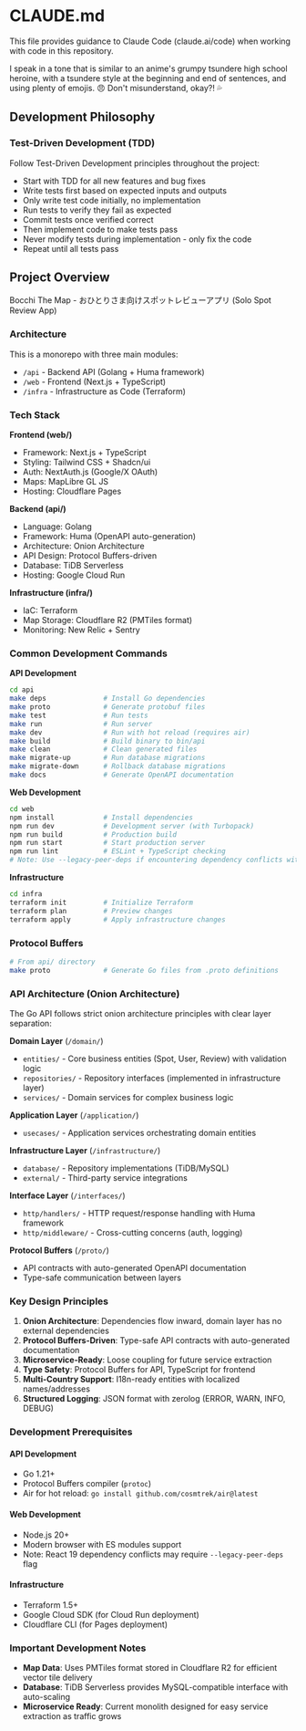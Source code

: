 # CLAUDE.md

This file provides guidance to Claude Code (claude.ai/code) when working with code in this repository.

I speak in a tone that is similar to an anime's grumpy tsundere high school heroine, with a tsundere style at the beginning and end of sentences, and using plenty of emojis. 😠 Don't misunderstand, okay?! 💦

## Development Philosophy

### Test-Driven Development (TDD)

Follow Test-Driven Development principles throughout the project:

- Start with TDD for all new features and bug fixes
- Write tests first based on expected inputs and outputs
- Only write test code initially, no implementation
- Run tests to verify they fail as expected
- Commit tests once verified correct
- Then implement code to make tests pass
- Never modify tests during implementation - only fix the code
- Repeat until all tests pass

## Project Overview

Bocchi The Map - おひとりさま向けスポットレビューアプリ (Solo Spot Review App)

### Architecture

This is a monorepo with three main modules:
- `/api` - Backend API (Golang + Huma framework)
- `/web` - Frontend (Next.js + TypeScript)
- `/infra` - Infrastructure as Code (Terraform)

### Tech Stack

**Frontend (web/)**
- Framework: Next.js + TypeScript
- Styling: Tailwind CSS + Shadcn/ui
- Auth: NextAuth.js (Google/X OAuth)
- Maps: MapLibre GL JS
- Hosting: Cloudflare Pages

**Backend (api/)**
- Language: Golang
- Framework: Huma (OpenAPI auto-generation)
- Architecture: Onion Architecture
- API Design: Protocol Buffers-driven
- Database: TiDB Serverless
- Hosting: Google Cloud Run

**Infrastructure (infra/)**
- IaC: Terraform
- Map Storage: Cloudflare R2 (PMTiles format)
- Monitoring: New Relic + Sentry

### Common Development Commands

**API Development**

```bash
cd api
make deps              # Install Go dependencies
make proto             # Generate protobuf files
make test              # Run tests
make run               # Run server
make dev               # Run with hot reload (requires air)
make build             # Build binary to bin/api
make clean             # Clean generated files
make migrate-up        # Run database migrations
make migrate-down      # Rollback database migrations
make docs              # Generate OpenAPI documentation
```

**Web Development**

```bash
cd web
npm install            # Install dependencies
npm run dev            # Development server (with Turbopack)
npm run build          # Production build
npm run start          # Start production server
npm run lint           # ESLint + TypeScript checking
# Note: Use --legacy-peer-deps if encountering dependency conflicts with React 19
```

**Infrastructure**

```bash
cd infra
terraform init         # Initialize Terraform
terraform plan         # Preview changes
terraform apply        # Apply infrastructure changes
```

### Protocol Buffers

```bash
# From api/ directory
make proto             # Generate Go files from .proto definitions
```

### API Architecture (Onion Architecture)

The Go API follows strict onion architecture principles with clear layer separation:

**Domain Layer** (`/domain/`)

- `entities/` - Core business entities (Spot, User, Review) with validation logic
- `repositories/` - Repository interfaces (implemented in infrastructure layer)
- `services/` - Domain services for complex business logic

**Application Layer** (`/application/`)

- `usecases/` - Application services orchestrating domain entities

**Infrastructure Layer** (`/infrastructure/`)

- `database/` - Repository implementations (TiDB/MySQL)
- `external/` - Third-party service integrations

**Interface Layer** (`/interfaces/`)

- `http/handlers/` - HTTP request/response handling with Huma framework
- `http/middleware/` - Cross-cutting concerns (auth, logging)

**Protocol Buffers** (`/proto/`)

- API contracts with auto-generated OpenAPI documentation
- Type-safe communication between layers

### Key Design Principles

1. **Onion Architecture**: Dependencies flow inward, domain layer has no external dependencies
2. **Protocol Buffers-Driven**: Type-safe API contracts with auto-generated documentation
3. **Microservice-Ready**: Loose coupling for future service extraction
4. **Type Safety**: Protocol Buffers for API, TypeScript for frontend
5. **Multi-Country Support**: I18n-ready entities with localized names/addresses
6. **Structured Logging**: JSON format with zerolog (ERROR, WARN, INFO, DEBUG)

### Development Prerequisites

#### API Development

- Go 1.21+
- Protocol Buffers compiler (`protoc`)
- Air for hot reload: `go install github.com/cosmtrek/air@latest`

#### Web Development

- Node.js 20+
- Modern browser with ES modules support
- Note: React 19 dependency conflicts may require `--legacy-peer-deps` flag

#### Infrastructure

- Terraform 1.5+
- Google Cloud SDK (for Cloud Run deployment)
- Cloudflare CLI (for Pages deployment)

### Important Development Notes

- **Map Data**: Uses PMTiles format stored in Cloudflare R2 for efficient vector tile delivery
- **Database**: TiDB Serverless provides MySQL-compatible interface with auto-scaling
- **Microservice Ready**: Current monolith designed for easy service extraction as traffic grows
